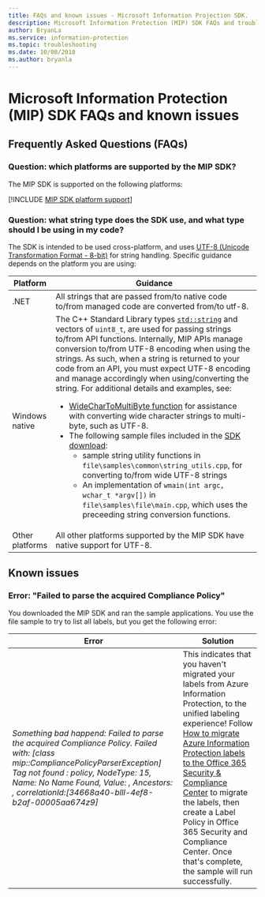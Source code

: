 ```yaml
---
title: FAQs and known issues - Microsoft Information Projection SDK.
description: Microsoft Information Protection (MIP) SDK FAQs and troubleshooting guidance for known issues.
author: BryanLa
ms.service: information-protection
ms.topic: troubleshooting
ms.date: 10/08/2018
ms.author: bryanla
---
```


# Microsoft Information Protection (MIP) SDK FAQs and known issues

## Frequently Asked Questions (FAQs)

### Question: which platforms are supported by the MIP SDK?

The MIP SDK is supported on the following platforms:

[!INCLUDE [MIP SDK platform support](../include/mip-sdk-platform-support.md)]

### Question: what string type does the SDK use, and what type should I be using in my code?

The SDK is intended to be used cross-platform, and uses [UTF-8 (Unicode Transformation Format - 8-bit)](https://wikipedia.org/wiki/UTF-8) for string handling. Specific guidance depends on the platform you are using:

| Platform | Guidance |
|-|-|
| .NET | All strings that are passed from/to native code to/from managed code are converted from/to utf-8. |
| Windows native | The C++ Standard Library types [`std::string`](https://wikipedia.org/wiki/C%2B%2B_string_handling) and vectors of `uint8_t`, are used for passing strings to/from API functions. Internally, MIP APIs manage conversion to/from UTF-8 encoding when using the strings. As such, when a string is returned to your code from an API, you must expect UTF-8 encoding and manage accordingly when using/converting the string. For additional details and examples, see:<ul><li>[WideCharToMultiByte function](/windows/desktop/api/stringapiset/nf-stringapiset-widechartomultibyte) for assistance with converting wide character strings to multi-byte, such as UTF-8.<li>The following sample files included in the [SDK download](setup-configure-mip#configure-your-client-workstation):<ul><li>sample string utility functions in `file\samples\common\string_utils.cpp`, for converting to/from wide UTF-8 strings<li>An implementation of `wmain(int argc, wchar_t *argv[])` in `file\samples\file\main.cpp`, which uses the preceeding string conversion functions.</li></ul></ul>|
| Other platforms | All other platforms supported by the MIP SDK have native support for UTF-8. |


## Known issues

### Error: "Failed to parse the acquired Compliance Policy"  

You downloaded the MIP SDK and ran the sample applications. You use the file sample to try to list all labels, but you get the following error:

| Error | Solution |
|-|-|
|*Something bad happend: Failed to parse the acquired Compliance Policy. Failed with: [class mip::CompliancePolicyParserException] Tag not found : policy, NodeType: 15, Name: No Name Found, Value: , Ancestors: <SyncFile><Content>, correlationId:[34668a40-blll-4ef8-b2af-00005aa674z9]*| This indicates that you haven't migrated your labels from Azure Information Protection, to the unified labeling experience! Follow [How to migrate Azure Information Protection labels to the Office 365 Security & Compliance Center](/azure/information-protection/configure-policy-migrate-labels) to migrate the labels, then create a Label Policy in Office 365 Security and Compliance Center. Once that's complete, the sample will run successfully.|
